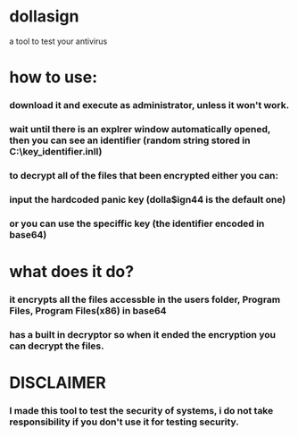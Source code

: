 # dollasign
a tool to test your antivirus

# how to use:
### download it and execute as administrator, unless it won't work.
### wait until there is an explrer window automatically opened, then you can see an identifier (random string stored in C:\key_identifier.inll)
### to decrypt all of the files that been encrypted either you can:
### input the hardcoded panic key (dolla$ign44 is the default one)
### or you can use the speciffic key (the identifier encoded in base64)

# what does it do?

### it encrypts all the files accessble in the users folder, Program Files, Program Files(x86) in base64
### has a built in decryptor so when it ended the encryption you can decrypt the files.

# DISCLAIMER
### I made this tool to test the security of systems, i do not take responsibility if you don't use it for testing security.